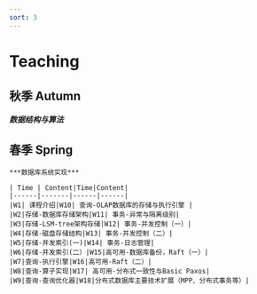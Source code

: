 ```yaml
---
sort: 3
---
```


# Teaching


##  秋季 Autumn

***数据结构与算法***


## 春季 Spring

```tip
***数据库系统实现***

| Time | Content|Time|Content|
|------|-------|------|------|
|W1| 课程介绍|W10| 查询-OLAP数据库的存储与执行引擎 |
|W2|存储-数据库存储架构|W11| 事务-异常与隔离级别|
|W3|存储-LSM-tree架构存储|W12| 事务-并发控制（一）|
|W4|存储-磁盘存储结构|W13| 事务-并发控制（二）|
|W5|存储-并发索引(一)|W14| 事务-日志管理|
|W6|存储-并发索引(二）|W15|高可用-数据库备份，Raft（一）|
|W7|查询-执行引擎|W16|高可用-Raft（二）|
|W8|查询-算子实现|W17| 高可用-分布式一致性与Basic Paxos|
|W9|查询-查询优化器|W18|分布式数据库主要技术扩展（MPP、分布式事务等）|

```
